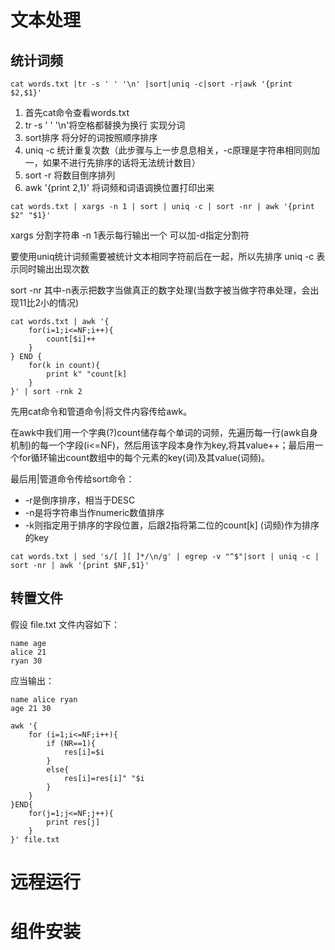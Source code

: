 # 文本处理

##  统计词频

```shell
cat words.txt |tr -s ' ' '\n' |sort|uniq -c|sort -r|awk '{print $2,$1}'
```

1. 首先cat命令查看words.txt
2. tr -s ' ' '\n'将空格都替换为换行 实现分词
3. sort排序 将分好的词按照顺序排序
4. uniq -c 统计重复次数（此步骤与上一步息息相关，-c原理是字符串相同则加一，如果不进行先排序的话将无法统计数目）
5. sort -r 将数目倒序排列
6. awk '{print $2,$1}' 将词频和词语调换位置打印出来

```shell
cat words.txt | xargs -n 1 | sort | uniq -c | sort -nr | awk '{print $2" "$1}'
```

xargs 分割字符串 -n 1表示每行输出一个 可以加-d指定分割符

要使用uniq统计词频需要被统计文本相同字符前后在一起，所以先排序 uniq -c 表示同时输出出现次数

sort -nr 其中-n表示把数字当做真正的数字处理(当数字被当做字符串处理，会出现11比2小的情况)

```shell
cat words.txt | awk '{ 
    for(i=1;i<=NF;i++){
        count[$i]++
    } 
} END { 
    for(k in count){
        print k" "count[k]
    } 
}' | sort -rnk 2
```

先用cat命令和管道命令|将文件内容传给awk。

在awk中我们用一个字典(?)count储存每个单词的词频，先遍历每一行(awk自身机制)的每一个字段(i<=NF)，然后用该字段本身作为key,将其value++；最后用一个for循环输出count数组中的每个元素的key(词)及其value(词频)。

最后用|管道命令传给sort命令：

- -r是倒序排序，相当于DESC
- -n是将字符串当作numeric数值排序
- -k则指定用于排序的字段位置，后跟2指将第二位的count[k] (词频)作为排序的key

```shell
cat words.txt | sed 's/[ ][ ]*/\n/g' | egrep -v "^$"|sort | uniq -c | sort -nr | awk '{print $NF,$1}'
```

## 转置文件

假设 file.txt 文件内容如下：

```
name age
alice 21
ryan 30
```


应当输出：

```
name alice ryan
age 21 30
```

```shell
awk '{
    for (i=1;i<=NF;i++){
        if (NR==1){
            res[i]=$i
        }
        else{
            res[i]=res[i]" "$i
        }
    }
}END{
    for(j=1;j<=NF;j++){
        print res[j]
    }
}' file.txt
```



# 远程运行

# 组件安装